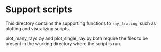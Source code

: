 # Support scripts

This directory contains the supporting functions to `ray_tracing`, such as
plotting and visualizing scripts.

plot_many_rays.py and plot_single_ray.py both require the files to be present in
the working directory where the script is run.